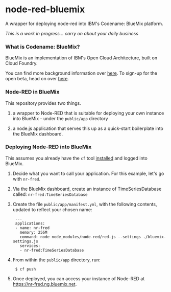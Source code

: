 node-red-bluemix
================

A wrapper for deploying node-red into IBM's Codename: BlueMix platform.

*This is a work in progress... carry on about your daily business*


### What is Codename: BlueMix?

BlueMix is an implementation of IBM's Open Cloud Architecture, built on Cloud Foundry.

You can find more background information over [here](http://www-01.ibm.com/software/ebusiness/jstart/bluemix/). To sign-up for the open beta, head on over [here](http://www.bluemix.net).

### Node-RED in BlueMix

This repository provides two things.

1. a wrapper to Node-RED that is suitable for deploying your own instance into BlueMix - under the `public/app` directory

2. a node.js application that serves this up as a quick-start boilerplate into the BlueMix dashboard.

### Deploying Node-RED into BlueMix

This assumes you already have the `cf` tool [installed](http://www.ng.bluemix.net/docs/BuildingWeb.jsp#install-cf) and logged into BlueMix.

1. Decide what you want to call your application. For this example, let's go with `nr-fred`.
2. Via the BlueMix dashboard, create an instance of TimeSeriesDatabase called: `nr-fred:TimeSeriesDatabase`
3. Create the file `public/app/manifest.yml`, with the following contents, updated to reflect your chosen name:

   ```
    ---
    applications:
    - name: nr-fred
      memory: 256M
      command: node node_modules/node-red/red.js --settings ./bluemix-settings.js
      services:
      - nr-fred:TimeSeriesDatabase
   ```
4. From within the `public/app` directory, run:
   ```
    $ cf push
    ```

5. Once deployed, you can access your instance of Node-RED at <https://nr-fred.ng.bluemix.net>.

